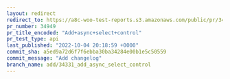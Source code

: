 ```yaml
---
layout: redirect
redirect_to: https://a8c-woo-test-reports.s3.amazonaws.com/public/pr/34949/api/index.html
pr_number: 34949
pr_title_encoded: "Add+async+select+control"
pr_test_type: api
last_published: "2022-10-04 20:18:59 +0000"
commit_sha: a5ed9a72d6f7f6ebba30ba34284e00b1e5c50559
commit_message: "Add changelog"
branch_name: add/34331_add_async_select_control
---
```

